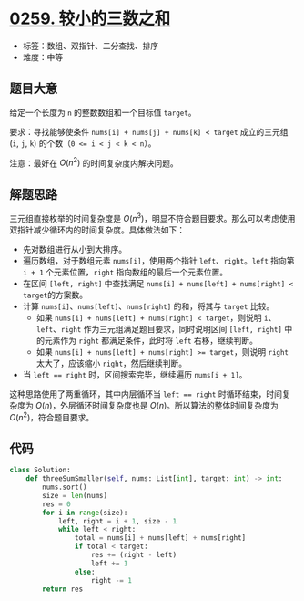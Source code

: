 # [0259. 较小的三数之和](https://leetcode.cn/problems/3sum-smaller/)

- 标签：数组、双指针、二分查找、排序
- 难度：中等

## 题目大意

给定一个长度为 `n` 的整数数组和一个目标值 `target`。

要求：寻找能够使条件 `nums[i] + nums[j] + nums[k] < target` 成立的三元组  (`i`, `j`, `k`) 的个数（`0 <= i < j < k < n`）。

注意：最好在 $O(n^2)$ 的时间复杂度内解决问题。

## 解题思路

三元组直接枚举的时间复杂度是 $O(n^3)$，明显不符合题目要求。那么可以考虑使用双指针减少循环内的时间复杂度。具体做法如下：

- 先对数组进行从小到大排序。
- 遍历数组，对于数组元素 `nums[i]`，使用两个指针 `left`、`right`。`left` 指向第 `i + 1` 个元素位置，`right` 指向数组的最后一个元素位置。
- 在区间 `[left, right]` 中查找满足 `nums[i] + nums[left] + nums[right] < target`的方案数。
- 计算 `nums[i]`、`nums[left]`、`nums[right]` 的和，将其与 `target` 比较。
  - 如果 `nums[i] + nums[left] + nums[right] < target`，则说明 `i`、`left`、`right` 作为三元组满足题目要求，同时说明区间 `[left, right]` 中的元素作为 `right` 都满足条件，此时将 `left` 右移，继续判断。
  - 如果 `nums[i] + nums[left] + nums[right] >= target`，则说明 `right` 太大了，应该缩小 `right`，然后继续判断。
- 当 `left == right` 时，区间搜索完毕，继续遍历 `nums[i + 1]`。

这种思路使用了两重循环，其中内层循环当 `left == right` 时循环结束，时间复杂度为 $O(n)$，外层循环时间复杂度也是 $O(n)$。所以算法的整体时间复杂度为 $O(n^2)$，符合题目要求。

## 代码

```Python
class Solution:
    def threeSumSmaller(self, nums: List[int], target: int) -> int:
        nums.sort()
        size = len(nums)
        res = 0
        for i in range(size):
            left, right = i + 1, size - 1
            while left < right:
                total = nums[i] + nums[left] + nums[right]
                if total < target:
                    res += (right - left)
                    left += 1
                else:
                    right -= 1
        return res
```

